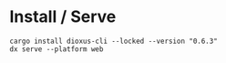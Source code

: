 # Install / Serve

```
cargo install dioxus-cli --locked --version "0.6.3"
dx serve --platform web
```